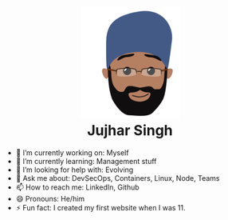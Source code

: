 
<h1 align="center">
  <a href="https://jujhar.com"><img src="https://raw.githubusercontent.com/jujhars13/jujhars13/master/jujhar-mug-shot.png" alt="me" width="200"></a>
  <br>
  Jujhar Singh
  <br>
</h1>

- 🔭 I’m currently working on: Myself
- 🌱 I’m currently learning: Management stuff
- 🤔 I’m looking for help with: Evolving
- 💬 Ask me about: DevSecOps, Containers, Linux, Node, Teams
- 📫 How to reach me: LinkedIn, Github
- 😄 Pronouns: He/him
- ⚡ Fun fact: I created my first website when I was 11.
